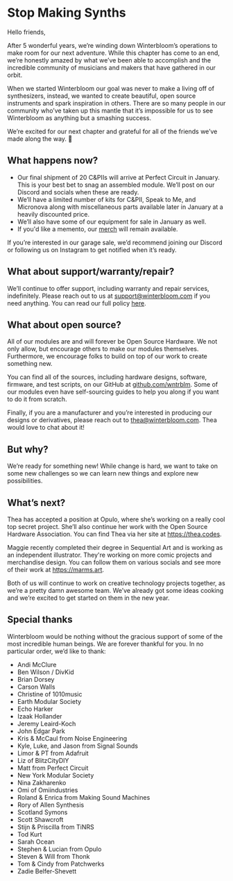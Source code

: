 # Stop Making Synths

Hello friends,

After 5 wonderful years, we’re winding down Winterbloom’s operations to make room for our next adventure. While this chapter has come to an end, we’re honestly amazed by what we’ve been able to accomplish and the incredible community of musicians and makers that have gathered in our orbit.

When we started Winterbloom our goal was never to make a living off of synthesizers, instead, we wanted to create beautiful, open source instruments and spark inspiration in others. There are so many people in our community who’ve taken up this mantle that it’s impossible for us to see Winterbloom as anything but a smashing success.

We’re excited for our next chapter and grateful for all of the friends we’ve made along the way. 🙂

## What happens now?

- Our final shipment of 20 C&PIIs will arrive at Perfect Circuit in January. This is your best bet to snag an assembled module. We’ll post on our Discord and socials when these are ready.
- We’ll have a limited number of kits for C&PII, Speak to Me, and Micronova along with miscellaneous parts available later in January at a heavily discounted price.
- We’ll also have some of our equipment for sale in January as well.
- If you'd like a memento, our [merch](./merch.md) will remain available.

If you’re interested in our garage sale, we’d recommend joining our Discord or following us on Instagram to get notified when it’s ready.

## What about support/warranty/repair?

We’ll continue to offer support, including warranty and repair services, indefinitely. Please reach out to us at [support@winterbloom.com](mailto:support@winterbloom.com) if you need anything. You can read our full policy [here](./support.md).

## What about open source?

All of our modules are and will forever be Open Source Hardware. We not only allow, but encourage others to make our modules themselves. Furthermore, we encourage folks to build on top of our work to create something new.

You can find all of the sources, including hardware designs, software, firmware, and test scripts, on our GitHub at [github.com/wntrblm](https://github.com/wntrblm). Some of our modules even have self-sourcing guides to help you along if you want to do it from scratch.

Finally, if you are a manufacturer and you’re interested in producing our designs or derivatives, please reach out to thea@winterbloom.com. Thea would love to chat about it!

## But why?

We’re ready for something new! While change is hard, we want to take on some new challenges so we can learn new things and explore new possibilities.

## What’s next?

Thea has accepted a position at Opulo, where she’s working on a really cool top secret project. She’ll also continue her work with the Open Source Hardware Association. You can find Thea via her site at https://thea.codes.

Maggie recently completed their degree in Sequential Art and is working as an independent illustrator. They're working on more comic projects and merchandise design. You can follow them on various socials and see more of their work at https://marms.art.

Both of us will continue to work on creative technology projects together, as we’re a pretty damn awesome team. We’ve already got some ideas cooking and we’re excited to get started on them in the new year.

## Special thanks

Winterbloom would be nothing without the gracious support of some of the most incredible human beings. We are forever thankful for you. In no particular order, we’d like to thank:

- Andi McClure
- Ben Wilson / DivKid
- Brian Dorsey
- Carson Walls
- Christine of 1010music
- Earth Modular Society
- Echo Harker
- Izaak Hollander
- Jeremy Leaird-Koch
- John Edgar Park
- Kris & McCaul from Noise Engineering
- Kyle, Luke, and Jason from Signal Sounds
- Limor & PT from Adafruit
- Liz of BlitzCityDIY
- Matt from Perfect Circuit
- New York Modular Society
- Nina Zakharenko
- Omi of Omiindustries
- Roland & Enrica from Making Sound Machines
- Rory of Allen Synthesis
- Scotland Symons
- Scott Shawcroft
- Stijn & Priscilla from TiNRS
- Tod Kurt
- Sarah Ocean
- Stephen & Lucian from Opulo
- Steven & Will from Thonk
- Tom & Cindy from Patchwerks
- Zadie Belfer-Shevett
